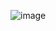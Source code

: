![image](https://github.com/zqlpaopao/grafana/assets/43371021/1ff172cb-7653-4144-a1b8-b08454d76150)
